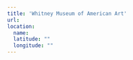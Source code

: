 ```yaml
---
title: 'Whitney Museum of American Art'
url:
location:
  name:
  latitude: ""
  longitude: ""
---
```

